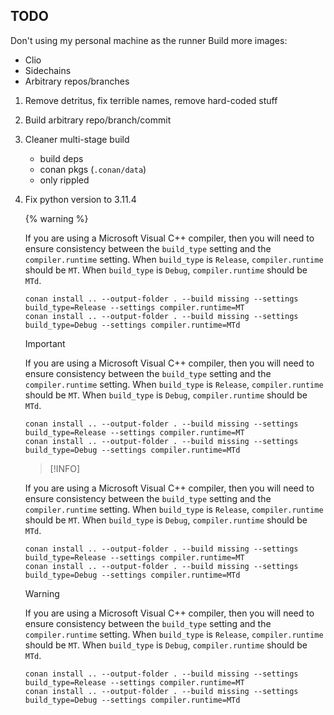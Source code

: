 ## TODO
Don't using my personal machine as the runner
Build more images:
- Clio
- Sidechains
- Arbitrary repos/branches

1. Remove detritus, fix terrible names, remove hard-coded stuff
2. Build arbitrary repo/branch/commit
3. Cleaner multi-stage build
    - build deps
    - conan pkgs (`.conan/data`)
    - only rippled
4. Fix python version to 3.11.4


   {% warning %}

      If you are using a Microsoft Visual C++ compiler,
      then you will need to ensure consistency between the `build_type` setting
      and the `compiler.runtime` setting.
      When `build_type` is `Release`, `compiler.runtime` should be `MT`.
      When `build_type` is `Debug`, `compiler.runtime` should be `MTd`.

      ```
      conan install .. --output-folder . --build missing --settings build_type=Release --settings compiler.runtime=MT
      conan install .. --output-folder . --build missing --settings build_type=Debug --settings compiler.runtime=MTd
      ```


   > [!IMPORTANT]

      If you are using a Microsoft Visual C++ compiler,
      then you will need to ensure consistency between the `build_type` setting
      and the `compiler.runtime` setting.
      When `build_type` is `Release`, `compiler.runtime` should be `MT`.
      When `build_type` is `Debug`, `compiler.runtime` should be `MTd`.

      ```
      conan install .. --output-folder . --build missing --settings build_type=Release --settings compiler.runtime=MT
      conan install .. --output-folder . --build missing --settings build_type=Debug --settings compiler.runtime=MTd
      ```


   > [!INFO]

      If you are using a Microsoft Visual C++ compiler,
      then you will need to ensure consistency between the `build_type` setting
      and the `compiler.runtime` setting.
      When `build_type` is `Release`, `compiler.runtime` should be `MT`.
      When `build_type` is `Debug`, `compiler.runtime` should be `MTd`.

      ```
      conan install .. --output-folder . --build missing --settings build_type=Release --settings compiler.runtime=MT
      conan install .. --output-folder . --build missing --settings build_type=Debug --settings compiler.runtime=MTd
      ```

   > [!WARNING]

      If you are using a Microsoft Visual C++ compiler,
      then you will need to ensure consistency between the `build_type` setting
      and the `compiler.runtime` setting.
      When `build_type` is `Release`, `compiler.runtime` should be `MT`.
      When `build_type` is `Debug`, `compiler.runtime` should be `MTd`.

      ```
      conan install .. --output-folder . --build missing --settings build_type=Release --settings compiler.runtime=MT
      conan install .. --output-folder . --build missing --settings build_type=Debug --settings compiler.runtime=MTd
      ```
